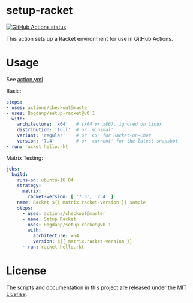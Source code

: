 # setup-racket

<p align="left">
  <a href="https://github.com/Bogdanp/setup-racket/actions?query=workflow%3A%22CI%22"><img alt="GitHub Actions status" src="https://github.com/Bogdanp/setup-racket/workflows/CI/badge.svg"></a>
</p>

This action sets up a Racket environment for use in GitHub Actions.

# Usage

See [action.yml](action.yml)

Basic:

```yaml
steps:
- uses: actions/checkout@master
- uses: Bogdanp/setup-racket@v0.1
  with:
    architecture: 'x64'   # (x64 or x86), ignored on Linux
    distribution: 'full'  # or 'minimal'
    variant: 'regular'    # or 'CS' for Racket-on-Chez
    version: '7.4'        # or 'current' for the latest snapshot
- run: racket hello.rkt
```

Matrix Testing:

```yaml
jobs:
  build:
    runs-on: ubuntu-16.04
    strategy:
      matrix:
        racket-version: [ '7.3', '7.4' ]
    name: Racket ${{ matrix.racket-version }} sample
    steps:
      - uses: actions/checkout@master
      - name: Setup Racket
        uses: Bogdanp/setup-racket@v0.1
        with:
          architecture: x64
          version: ${{ matrix.racket-version }}
      - run: racket hello.rkt
```

# License

The scripts and documentation in this project are released under the [MIT License](LICENSE).
